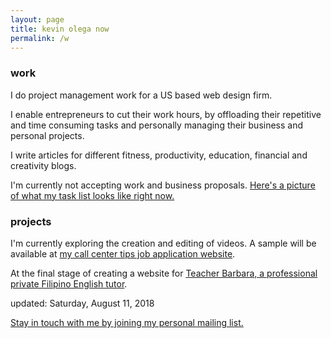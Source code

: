 ```yaml
---
layout: page
title: kevin olega now
permalink: /w
---
```

### work

I do project management work for a US based web design firm.

I enable entrepreneurs to cut their work hours, by offloading their repetitive and time consuming tasks and personally managing their business and personal projects.

I write articles for different fitness, productivity, education, financial and creativity blogs.

I'm currently not accepting work and business proposals. [Here's a picture of what my task list looks like right now.][1]

### projects

I'm currently exploring the creation and editing of videos. A sample will be available at [my call center tips job application website][2].

At the final stage of creating a website for [Teacher Barbara, a professional private Filipino English tutor][3].

updated: Saturday, August 11, 2018

[Stay in touch with me by joining my personal mailing list.][4]

[1]:	https://photos.app.goo.gl/yjNUrU0n9nNWXYU03
[2]:	http://callcentertrainingtips.com/basics
[3]:	http://philippinesprivateenglishtutors.com/
[4]:	https://sendfox.com/kevinolega